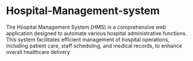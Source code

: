 # Hospital-Management-system
The Hospital Management System (HMS) is a comprehensive web application designed to automate various hospital administrative functions. This system facilitates efficient management of hospital operations, including patient care, staff scheduling, and medical records, to enhance overall healthcare delivery

